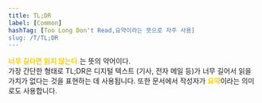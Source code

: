 ```yaml
---
title: TL;DR
label: [Common]
hashTag: [Too Long Don't Read,요약이라는 뜻으로 자주 사용]
slug: /T/TL;DR
---
```

<p><span style='color:#FFCC00; font-weight:bold;'>너무 길다면 읽지 않는다.</span>는 뜻의 약어이다.<br />
가장 간단한 형태로 TL;DR은 디지털 텍스트 (기사, 전자 메일 등)가 너무 길어서 읽을 가치가 없다는 것을 표현하는 데 사용됩니다. 또한 문서에서 작성자가 <span style='color:#FFCC00; font-weight:bold;'>요약</span>이라는 의미로도 사용합니다.</p>
